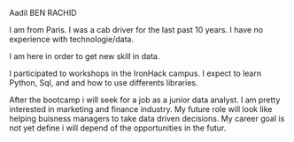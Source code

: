 Aadil BEN RACHID

I am from Paris.
I was a cab driver for the last past 10 years.
I have no experience with technologie/data.

I am here in order to get new skill in data.

I participated to workshops in the IronHack campus.
I expect to learn Python, Sql, and and how to use differents libraries.

After the bootcamp i will seek for a job as a junior data analyst.
I am pretty interested in marketing and finance industry.
My future role will look like helping buisness managers to take data driven decisions.
My career goal is not yet define i will depend of the opportunities in the futur.

